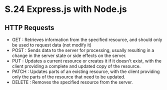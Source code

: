 # S.24 Express.js with Node.js

## HTTP Requests

-   GET : Retrieves information from the specified resource, and should only be used to request data (not modify it)
-   POST : Sends data to the server for processing, usually resulting in a change in the server state or side effects on the server.
-   PUT : Updates a current resource or creates it if it doesn't exist, with the client providing a complete and updated copy of the resource.
-   PATCH : Updates parts of an existing resource, with the client providing only the parts of the resource that need to be updated.
-   DELETE : Removes the specified resource from the server.
